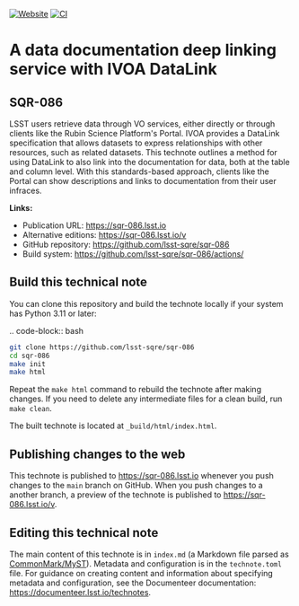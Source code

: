 [![Website](https://img.shields.io/badge/sqr--086-lsst.io-brightgreen.svg)](https://sqr-086.lsst.io)
[![CI](https://github.com/lsst-sqre/sqr-086/actions/workflows/ci.yaml/badge.svg)](https://github.com/lsst-sqre/sqr-086/actions/workflows/ci.yaml)

# A data documentation deep linking service with IVOA DataLink

## SQR-086

LSST users retrieve data through VO services, either directly or through clients like the Rubin Science Platform's Portal. IVOA provides a DataLink specification that allows datasets to express relationships with other resources, such as related datasets. This technote outlines a method for using DataLink to also link into the documentation for data, both at the table and column level. With this standards-based approach, clients like the Portal can show descriptions and links to documentation from their user infraces.

**Links:**

- Publication URL: https://sqr-086.lsst.io
- Alternative editions: https://sqr-086.lsst.io/v
- GitHub repository: https://github.com/lsst-sqre/sqr-086
- Build system: https://github.com/lsst-sqre/sqr-086/actions/


## Build this technical note

You can clone this repository and build the technote locally if your system has Python 3.11 or later:

.. code-block:: bash

```sh
git clone https://github.com/lsst-sqre/sqr-086
cd sqr-086
make init
make html
```

Repeat the `make html` command to rebuild the technote after making changes.
If you need to delete any intermediate files for a clean build, run `make clean`.

The built technote is located at `_build/html/index.html`.

## Publishing changes to the web

This technote is published to https://sqr-086.lsst.io whenever you push changes to the `main` branch on GitHub.
When you push changes to a another branch, a preview of the technote is published to https://sqr-086.lsst.io/v.

## Editing this technical note

The main content of this technote is in `index.md` (a Markdown file parsed as [CommonMark/MyST](https://myst-parser.readthedocs.io/en/latest/index.html)).
Metadata and configuration is in the `technote.toml` file.
For guidance on creating content and information about specifying metadata and configuration, see the Documenteer documentation: https://documenteer.lsst.io/technotes.
